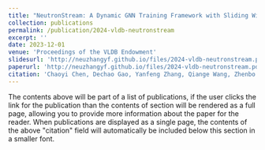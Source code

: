 ```yaml
---
title: "NeutronStream: A Dynamic GNN Training Framework with Sliding Window for Graph Streams"
collection: publications
permalink: /publication/2024-vldb-neutronstream
excerpt: ''
date: 2023-12-01
venue: 'Proceedings of the VLDB Endowment'
slidesurl: 'http://neuzhangyf.github.io/files/2024-vldb-neutronstream.pdf'
paperurl: 'http://neuzhangyf.github.io/files/2024-vldb-neutronstream.pdf'
citation: 'Chaoyi Chen, Dechao Gao, Yanfeng Zhang, Qiange Wang, Zhenbo Fu, Xuecang Zhang, Junhua Zhu, Yu Gu, and Ge Yu. NeutronStream: A Dynamic GNN Training Framework with Sliding Window for Graph Streams. <i>Proceedings of the VLDB Endowment</i>, 17(3): 455-468, 2024.'
---
```


The contents above will be part of a list of publications, if the user clicks the link for the publication than the contents of section will be rendered as a full page, allowing you to provide more information about the paper for the reader. When publications are displayed as a single page, the contents of the above "citation" field will automatically be included below this section in a smaller font.
